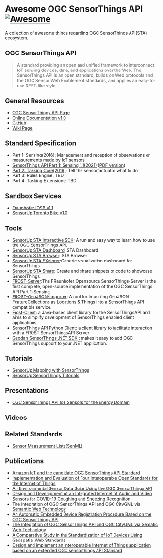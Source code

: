 # **Awesome OGC SensorThings API** [![Awesome](https://awesome.re/badge.svg)](https://github.com/lkcozy/awesome-sensorthings-api)

A collection of awesome things regarding OGC SensorThings API(STA) ecosystem.

## OGC SensorThings API

> A standard providing an open and unified framework to interconnect IoT sensing devices, data, and applications over the Web.
> The SensorThings API is an open standard, builds on Web protocols and the OGC Sensor Web Enablement standards, and applies an easy-to-use REST-like style.

## General Resources

- [OGC SensorThings API Page](https://www.ogc.org/standards/sensorthings)
- [Online Documentation v1.0](https://developers.sensorup.com/docs/#introduction)
- [GitHub](https://github.com/opengeospatial/sensorthings)
- [Wiki Page](https://en.wikipedia.org/wiki/SensorThings_API)

## Standard Specification

- [Part 1: Sensing(2016)](http://docs.opengeospatial.org/is/15-078r6/15-078r6.html): Management and reception of observations or measurements made by IoT sensors
- [SensorThings API Part 1: Sensing 1.1(2021)](https://docs.ogc.org/is/18-088/18-088.html) ([PDF version](https://docs.ogc.org/is/18-088/18-088.pdf))
- [Part 2: Tasking Core(2019)](http://docs.opengeospatial.org/is/17-079r1/17-079r1.html): Tell the sensor/actuator what to do
- Part 3: Rules Engine: TBD
- Part 4: Tasking Extensions: TBD

## Sandbox Services

- [Fraunhofer IOSB v1.1](https://ogc-demo.k8s.ilt-dmz.iosb.fraunhofer.de/v1.1/)
- [SensorUp Toronto Bike v1.0](https://toronto-bike-snapshot.sensorup.com/display/v1.0)

## Tools

- [SensorUp STA Interactive SDK](https://developers.sensorup.com/InteractiveSDK/): A fun and easy way to learn how to use the OGC SensorThings API.
- [SensorUp STA Dashboard](http://dashboard-demo.sensorup.com/): STA Dashboard
- [SensorUp STA Browser](http://map-dashboard.sensorup.com/components/settings/index.html): STA Browser
- [SensorUp STA EXplorer](https://explorer.sensorup.com/?url=https://toronto-bike-snapshot.sensorup.com/v1.0):Generic visualization dashboard for SensorThings
- [SensorUp STA Share](https://share.sensorup.com/): Create and share snippets of code to showcase SensorThings
- [FROST-Server](https://github.com/FraunhoferIOSB/FROST-Server):The FRaunhofer Opensource SensorThings-Server is the first complete, open-source implementation of the OGC SensorThings API Part 1: Sensing
- [FROST-GeoJSON-Importer](https://github.com/hylkevds/FROST-GeoJsonImporter): A tool for importing GeoJSON FeatureCollections as Locations & Things into a SensorThings API compatible service.
- [Frost-Client](https://github.com/FraunhoferIOSB/FROST-Client): a Java-based client library for the SensorThingsAPI and aims to simplify development of SensorThings enabled client applications.
- [SensorThings API Python Client](https://pypi.org/project/frost-sta-client/#/): a client library to facilitate interaction with a FROST SensorThingsAPI Server
- [Geodan SensorThings .NET SDK](https://github.com/gost/sensorthings-net-sdk) : makes it easy to add OGC SensorThings support to your .NET application.

## Tutorials

- [SensorUp Mapping with SensorThings](https://developers.sensorup.com/tutorials/map/)
- [SensorUp SensorThings Tutorials](https://developers.sensorup.com/tutorials/)

## Presentations

- [OGC SensorThings API IoT Sensors for the Energy Domain](https://inspire.ec.europa.eu/sites/default/files/presentations/1600_ogc_sensorthings_api_and_energy_-_final.pdf)

## Videos

## Related Standards

- [Sensor Measurement Lists(SenML)](https://tools.ietf.org/html/rfc8428)

## Publications

- [Amazon IoT and the candidate OGC SensorThings API Standard](https://www.ogc.org/blog/2315)
- [Implementation and Evaluation of Four Interoperable Open Standards for the Internet of Things](https://www.mdpi.com/1424-8220/15/9/24343#/)
- [An Environmental Sensor Data Suite Using the OGC SensorThings API](https://link.springer.com/chapter/10.1007/978-3-030-39815-6_22)
- [Design and Development of an Integrated Internet of Audio and Video Sensors for COVID-19 Coughing and Sneezing Recognition](https://ieeexplore.ieee.org/abstract/document/9623141?casa_token=DdjcBl8uvxMAAAAA:fZdmWxdPp2NUSoBfu3sA2r-N6SkAkfA6phSMRunCR3Tm75OuipDHznkC87LGRqHwm_9e3EtgSw)
- [The Integration of OGC SensorThings API and OGC CityGML via Semantic Web Technology](https://books.google.ca/books?hl=en&lr=&id=H4gEEAAAQBAJ&oi=fnd&pg=PA55&ots=ai_Ledffts&sig=nTs7w4FHDrBIrCkeqiwF45n2c60&redir_esc=y#v=onepage&q&f=false)
- [An Automatic Embedded Device Registration Procedure Based on the OGC SensorThings API](https://scholar.google.com/scholar_url?url=https://www.mdpi.com/1424-8220/19/3/495/pdf&hl=en&oi=gsb-gga&ct=res&d=11656171690071367110&scisig=AAGBfm3mFAyEBx585JYi26bjBqji2hdlbw)
- [The Integration of OGC SensorThings API and OGC CityGML via Sematic Web Technology](https://link.springer.com/chapter/10.1007/978-3-030-60952-8_6)
- [A Comparative Study in the Standardization of IoT Devices Using Geospatial Web Standards](https://ieeexplore.ieee.org/abstract/document/9224992?casa_token=wET_iQDqU4YAAAAA:EyTm0T1jKbibaeLSaoEV-S2zNWj-g918Dqb89lz_HvhqkjNM13PlVgNMBSdZu_h57t6ZWRXwhw)
- [Design and implement an interoperable Internet of Things application based on an extended OGC sensorthings API Standard](https://pdfs.semanticscholar.org/11e0/9ea6c194f61b7af59b5070911a6d6e68d639.pdf)

